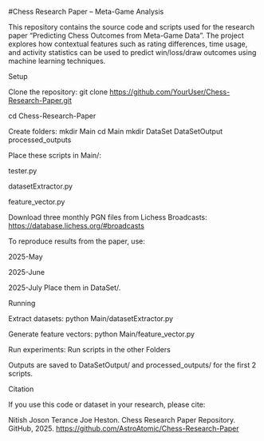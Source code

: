 #Chess Research Paper – Meta-Game Analysis

This repository contains the source code and scripts used for the research paper “Predicting Chess Outcomes from Meta-Game Data”. The project explores how contextual features such as rating differences, time usage, and activity statistics can be used to predict win/loss/draw outcomes using machine learning techniques.


Setup

Clone the repository:
git clone https://github.com/YourUser/Chess-Research-Paper.git

cd Chess-Research-Paper

Create folders:
mkdir Main 
cd Main
mkdir DataSet DataSetOutput processed_outputs

Place these scripts in Main/:

tester.py

datasetExtractor.py

feature_vector.py

Download three monthly PGN files from Lichess Broadcasts: https://database.lichess.org/#broadcasts

To reproduce results from the paper, use:

2025-May

2025-June

2025-July
Place them in DataSet/.

Running

Extract datasets:
python Main/datasetExtractor.py

Generate feature vectors:
python Main/feature_vector.py

Run experiments:
Run scripts in the other Folders

Outputs are saved to DataSetOutput/ and processed_outputs/ for the first 2 scripts.

Citation

If you use this code or dataset in your research, please cite:

Nitish Joson Terance Joe Heston. Chess Research Paper Repository. GitHub, 2025.
https://github.com/AstroAtomic/Chess-Research-Paper
